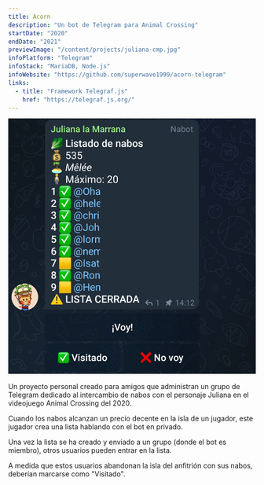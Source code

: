 ```yaml
---
title: Acorn
description: "Un bot de Telegram para Animal Crossing"
startDate: "2020"
endDate: "2021"
previewImage: "/content/projects/juliana-cmp.jpg"
infoPlatform: "Telegram"
infoStack: "MariaDB, Node.js"
infoWebsite: "https://github.com/superwave1999/acorn-telegram"
links:
  - title: "Framework Telegraf.js"
    href: "https://telegraf.js.org/"
---
```


!["Lista principal"](/content/projects/juliana.jpg)

Un proyecto personal creado para amigos que administran un grupo de Telegram dedicado al intercambio de nabos con el personaje Juliana en el videojuego Animal Crossing del 2020.

Cuando los nabos alcanzan un precio decente en la isla de un jugador, este jugador crea una lista hablando con el bot en privado.

Una vez la lista se ha creado y enviado a un grupo (donde el bot es miembro), otros usuarios pueden entrar en la lista.

A medida que estos usuarios abandonan la isla del anfitrión con sus nabos, deberían marcarse como "Visitado".
